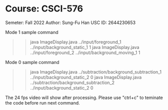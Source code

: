 # Course: CSCI-576
Semeter: Fall 2022
Author: Sung-Fu Han
USC ID: 2644230653 


Mode 1 sample command
>> java ImageDisplay.java ../input/foreground_1 ../input/background_static_1 1
>> java ImageDisplay.java ../input/foreground_2 ../input/background_moving_1 1

Mode 0 sample command
>> java ImageDisplay.java ../subtraction/background_subtraction_1 ../input/background_static_2 0
>> java ImageDisplay.java ../subtraction/background_subtraction_2 ../input/background_static_2 0

The 24 fps video will show after processing.
Please use "ctrl+c" to teminate the code before run next command.
